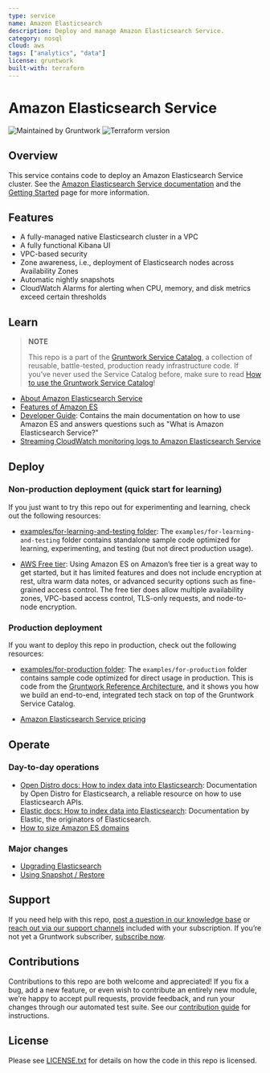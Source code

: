```yaml
---
type: service
name: Amazon Elasticsearch
description: Deploy and manage Amazon Elasticsearch Service.
category: nosql
cloud: aws
tags: ["analytics", "data"]
license: gruntwork
built-with: terraform
---
```


# Amazon Elasticsearch Service

![Maintained by Gruntwork](https://img.shields.io/badge/maintained%20by-gruntwork.io-%235849a6.svg)
![Terraform version](https://img.shields.io/badge/tf-%3E%3D1.0.0-blue.svg)

## Overview

This service contains code to deploy an Amazon Elasticsearch Service cluster.
See the [Amazon Elasticsearch Service documentation](http://docs.aws.amazon.com/elasticsearch-service/latest/developerguide/what-is-amazon-elasticsearch-service.html)
and the [Getting Started](https://aws.amazon.com/elasticsearch-service/getting-started/) page for more information.

## Features

- A fully-managed native Elasticsearch cluster in a VPC
- A fully functional Kibana UI
- VPC-based security
- Zone awareness, i.e., deployment of Elasticsearch nodes across Availability Zones
- Automatic nightly snapshots
- CloudWatch Alarms for alerting when CPU, memory, and disk metrics exceed certain thresholds

## Learn

> **NOTE**
>
> This repo is a part of the [Gruntwork Service Catalog](https://github.com/gruntwork-io/terraform-aws-service-catalog/),
> a collection of reusable, battle-tested, production ready infrastructure code.
> If you’ve never used the Service Catalog before, make sure to read
> [How to use the Gruntwork Service Catalog](https://docs.gruntwork.io/reference/services/intro/overview)!

- [About Amazon Elasticsearch Service](https://aws.amazon.com/elasticsearch-service/)
- [Features of Amazon ES](https://aws.amazon.com/elasticsearch-service/features/)
- [Developer Guide](https://docs.aws.amazon.com/elasticsearch-service/latest/developerguide/what-is-amazon-elasticsearch-service.html):
  Contains the main documentation on how to use Amazon ES and answers questions such as "What is Amazon Elasticsearch
  Service?"
- [Streaming CloudWatch monitoring logs to Amazon Elasticsearch Service](https://docs.aws.amazon.com/AmazonCloudWatch/latest/logs/CWL_ES_Stream.html)

## Deploy

### Non-production deployment (quick start for learning)

If you just want to try this repo out for experimenting and learning, check out the following resources:

- [examples/for-learning-and-testing folder](/examples/for-learning-and-testing): The
  `examples/for-learning-and-testing` folder contains standalone sample code optimized for learning, experimenting, and
  testing (but not direct production usage).

- [AWS Free tier](https://aws.amazon.com/free/): Using Amazon ES on Amazon’s free tier is a great way to get started,
  but it has limited features and does not include encryption at rest, ultra warm data notes, or advanced security
  options such as fine-grained access control. The free tier does allow multiple availability zones, VPC-based access
  control, TLS-only requests, and node-to-node encryption.

### Production deployment

If you want to deploy this repo in production, check out the following resources:

- [examples/for-production folder](/examples/for-production): The `examples/for-production` folder contains sample code
  optimized for direct usage in production. This is code from the [Gruntwork Reference Architecture](https://gruntwork.io/reference-architecture/),
  and it shows you how we build an end-to-end, integrated tech stack on top of the Gruntwork Service Catalog.

- [Amazon Elasticsearch Service pricing](https://aws.amazon.com/elasticsearch-service/pricing/)

## Operate

### Day-to-day operations

- [Open Distro docs: How to index data into Elasticsearch](https://opendistro.github.io/for-elasticsearch-docs/docs/elasticsearch/index-data/):
  Documentation by Open Distro for Elasticsearch, a reliable resource on how to use Elasticsearch APIs.
- [Elastic docs: How to index data into Elasticsearch](https://www.elastic.co/guide/en/elasticsearch/reference/current/docs-index_.html):
  Documentation by Elastic, the originators of Elasticsearch.
- [How to size Amazon ES domains](https://docs.aws.amazon.com/elasticsearch-service/latest/developerguide/sizing-domains.html)

### Major changes

- [Upgrading Elasticsearch](https://docs.aws.amazon.com/elasticsearch-service/latest/developerguide/es-version-migration.html)
- [Using Snapshot / Restore](https://docs.aws.amazon.com/elasticsearch-service/latest/developerguide/es-managedomains-snapshots.html)

## Support

If you need help with this repo, [post a question in our knowledge base](https://github.com/gruntwork-io/knowledge-base/discussions?discussions_q=label%3Ar%3Aterraform-aws-service-catalog)
or [reach out via our support channels](https://docs.gruntwork.io/support) included with your subscription. If you’re
not yet a Gruntwork subscriber, [subscribe now](https://www.gruntwork.io/pricing/).

## Contributions

Contributions to this repo are both welcome and appreciated! If you fix a bug, add a new feature, or even wish to
contribute an entirely new module, we’re happy to accept pull requests, provide feedback, and run your changes
through our automated test suite.
See our [contribution guide](https://docs.gruntwork.io/guides/working-with-code/contributing) for instructions.

## License

Please see [LICENSE.txt](/LICENSE.txt) for details on how the code in this repo is licensed.
